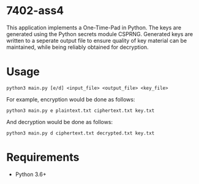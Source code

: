 # 7402-ass4
This application implements a One-Time-Pad in Python.
The keys are generated using the Python secrets module CSPRNG.
Generated keys are written to a seperate output file to ensure quality of key material can be maintained, while being reliably obtained for decryption.

# Usage
```
python3 main.py [e/d] <input_file> <output_file> <key_file>
```
For example, encryption would be done as follows:
```
python3 main.py e plaintext.txt ciphertext.txt key.txt
```
And decryption would be done as follows:
```
python3 main.py d ciphertext.txt decrypted.txt key.txt
```

# Requirements
 - Python 3.6+
